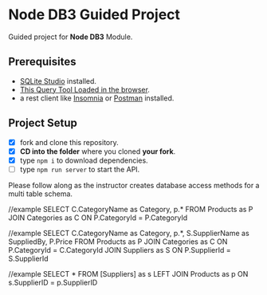# Node DB3 Guided Project

Guided project for **Node DB3** Module.

## Prerequisites

- [SQLite Studio](https://sqlitestudio.pl/index.rvt?act=download) installed.
- [This Query Tool Loaded in the browser](https://www.w3schools.com/Sql/tryit.asp?filename=trysql_select_top).
- a rest client like [Insomnia](https://insomnia.rest/download/) or [Postman](https://www.getpostman.com/downloads/) installed.

## Project Setup

- [x] fork and clone this repository.
- [x] **CD into the folder** where you cloned **your fork**.
- [x] type `npm i` to download dependencies.
- [ ] type `npm run server` to start the API.

Please follow along as the instructor creates database access methods for a multi table schema.

//example
SELECT C.CategoryName as Category, p.*
FROM Products as P
JOIN Categories as C
ON P.CategoryId = P.CategoryId

//example
SELECT C.CategoryName as Category, p.*, S.SupplierName as SuppliedBy, P.Price
FROM Products as P
JOIN Categories as C ON P.CategoryId = C.CategoryId
JOIN Suppliers as S ON P.SupplierId = S.SupplierId

//example
SELECT *
FROM [Suppliers] as s 
LEFT JOIN Products as p 
	ON s.SupplierID = p.SupplierID
